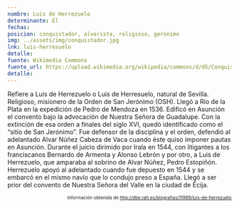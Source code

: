 ```yaml
---
nombre: Luis de Herrezuelo
determinante: El
fechas: 
posicion: conquistador, alvarista, religioso, gerónimo
img: ../assets/img/conquistador.jpg
lnk: luis-herresuelo
detalle: 
fuente: Wikimedia Commons
fuente_url: https://upload.wikimedia.org/wikipedia/commons/d/d5/Conquistador_espa%C3%B1ol.JPG
detalle: 
---
```


<p>Refiere a Luis de Herrezuelo o Luis de Herresuelo, natural de Sevilla. Religioso, misionero de la Orden de San Jerónimo (OSH). Llegó a Río de la Plata en la expedición de Pedro de Mendoza en 1536. Edificó en Asunción el convento bajo la advocación de Nuestra Señora de Guadalupe. Con la extinción de esa orden a finales del siglo XVI, quedó identificado como el “sitio de San Jerónimo”. Fue defensor de la disciplina y el orden, defendió al adelantado Alvar Núñez Cabeza de Vaca cuando éste quiso imponer pautas en Asunción. Durante el juicio dirimido por Irala en 1544, con litigantes a los franciscanos Bernardo de Armenta y Alonso Lebrón y por otro, a Luis de Herrezuelo, que amparaba al sobrino de Alvar Núñez, Pedro Estopiñón. Herrezuelo apoyó al adelantado cuando fue depuesto en 1544 y se embarcó en el mismo navío que lo condujo preso a España. Llegó a ser prior del convento de Nuestra Señora del Valle en la ciudad de Écija.</p>
<p style="font-size: 10px; text-align:right;">Información obtenida de <a href="http://dbe.rah.es/biografias/11989/luis-de-herrezuelo" target="_blank">http://dbe.rah.es/biografias/11989/luis-de-herrezuelo</a></p>